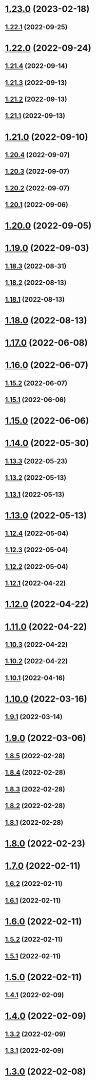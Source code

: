 # [1.23.0](https://github.com/thimpat/analogger/compare/v1.22.1...v1.23.0) (2023-02-18)

## [1.22.1](https://github.com/thimpat/analogger/compare/v1.22.0...v1.22.1) (2022-09-25)

# [1.22.0](https://github.com/thimpat/analogger/compare/v1.21.4...v1.22.0) (2022-09-24)

## [1.21.4](https://github.com/thimpat/analogger/compare/v1.21.3...v1.21.4) (2022-09-14)

## [1.21.3](https://github.com/thimpat/analogger/compare/v1.21.2...v1.21.3) (2022-09-13)

## [1.21.2](https://github.com/thimpat/analogger/compare/v1.21.1...v1.21.2) (2022-09-13)

## [1.21.1](https://github.com/thimpat/analogger/compare/v1.21.0...v1.21.1) (2022-09-13)

# [1.21.0](https://github.com/thimpat/analogger/compare/v1.20.4...v1.21.0) (2022-09-10)

## [1.20.4](https://github.com/thimpat/analogger/compare/v1.20.3...v1.20.4) (2022-09-07)

## [1.20.3](https://github.com/thimpat/analogger/compare/v1.20.2...v1.20.3) (2022-09-07)

## [1.20.2](https://github.com/thimpat/analogger/compare/v1.20.1...v1.20.2) (2022-09-07)

## [1.20.1](https://github.com/thimpat/analogger/compare/v1.20.0...v1.20.1) (2022-09-06)

# [1.20.0](https://github.com/thimpat/analogger/compare/v1.19.0...v1.20.0) (2022-09-05)

# [1.19.0](https://github.com/thimpat/analogger/compare/v1.18.3...v1.19.0) (2022-09-03)

## [1.18.3](https://github.com/thimpat/analogger/compare/v1.18.2...v1.18.3) (2022-08-31)

## [1.18.2](https://github.com/thimpat/analogger/compare/v1.18.1...v1.18.2) (2022-08-13)

## [1.18.1](https://github.com/thimpat/analogger/compare/v1.18.0...v1.18.1) (2022-08-13)

# [1.18.0](https://github.com/thimpat/analogger/compare/v1.17.0...v1.18.0) (2022-08-13)

# [1.17.0](https://github.com/thimpat/analogger/compare/v1.16.0...v1.17.0) (2022-06-08)

# [1.16.0](https://github.com/thimpat/analogger/compare/v1.15.2...v1.16.0) (2022-06-07)

## [1.15.2](https://github.com/thimpat/analogger/compare/v1.15.1...v1.15.2) (2022-06-07)

## [1.15.1](https://github.com/thimpat/analogger/compare/v1.15.0...v1.15.1) (2022-06-06)

# [1.15.0](https://github.com/thimpat/analogger/compare/v1.14.0...v1.15.0) (2022-06-06)

# [1.14.0](https://github.com/thimpat/analogger/compare/v1.13.3...v1.14.0) (2022-05-30)

## [1.13.3](https://github.com/thimpat/analogger/compare/v1.13.2...v1.13.3) (2022-05-23)

## [1.13.2](https://github.com/thimpat/analogger/compare/v1.13.1...v1.13.2) (2022-05-13)

## [1.13.1](https://github.com/thimpat/analogger/compare/v1.13.0...v1.13.1) (2022-05-13)

# [1.13.0](https://github.com/thimpat/analogger/compare/v1.12.4...v1.13.0) (2022-05-13)

## [1.12.4](https://github.com/thimpat/analogger/compare/v1.12.3...v1.12.4) (2022-05-04)

## [1.12.3](https://github.com/thimpat/analogger/compare/v1.12.2...v1.12.3) (2022-05-04)

## [1.12.2](https://github.com/thimpat/analogger/compare/v1.12.1...v1.12.2) (2022-05-04)

## [1.12.1](https://github.com/thimpat/analogger/compare/v1.12.0...v1.12.1) (2022-04-22)

# [1.12.0](https://github.com/thimpat/analogger/compare/v1.11.0...v1.12.0) (2022-04-22)

# [1.11.0](https://github.com/thimpat/analogger/compare/v1.10.3...v1.11.0) (2022-04-22)

## [1.10.3](https://github.com/thimpat/analogger/compare/v1.10.2...v1.10.3) (2022-04-22)

## [1.10.2](https://github.com/thimpat/analogger/compare/v1.10.1...v1.10.2) (2022-04-22)

## [1.10.1](https://github.com/thimpat/analogger/compare/v1.10.0...v1.10.1) (2022-04-16)

# [1.10.0](https://github.com/thimpat/analogger/compare/v1.9.1...v1.10.0) (2022-03-16)

## [1.9.1](https://github.com/thimpat/analogger/compare/v1.9.0...v1.9.1) (2022-03-14)

# [1.9.0](https://github.com/thimpat/analogger/compare/v1.8.5...v1.9.0) (2022-03-06)

## [1.8.5](https://github.com/thimpat/analogger/compare/v1.8.4...v1.8.5) (2022-02-28)

## [1.8.4](https://github.com/thimpat/analogger/compare/v1.8.3...v1.8.4) (2022-02-28)

## [1.8.3](https://github.com/thimpat/analogger/compare/v1.8.2...v1.8.3) (2022-02-28)

## [1.8.2](https://github.com/thimpat/analogger/compare/v1.8.1...v1.8.2) (2022-02-28)

## [1.8.1](https://github.com/thimpat/analogger/compare/v1.8.0...v1.8.1) (2022-02-28)

# [1.8.0](https://github.com/thimpat/analogger/compare/v1.7.0...v1.8.0) (2022-02-23)

# [1.7.0](https://github.com/thimpat/analogger/compare/v1.6.2...v1.7.0) (2022-02-11)

## [1.6.2](https://github.com/thimpat/analogger/compare/v1.6.1...v1.6.2) (2022-02-11)

## [1.6.1](https://github.com/thimpat/analogger/compare/v1.6.0...v1.6.1) (2022-02-11)

# [1.6.0](https://github.com/thimpat/analogger/compare/v1.5.2...v1.6.0) (2022-02-11)

## [1.5.2](https://github.com/thimpat/analogger/compare/v1.5.1...v1.5.2) (2022-02-11)

## [1.5.1](https://github.com/thimpat/analogger/compare/v1.5.0...v1.5.1) (2022-02-11)

# [1.5.0](https://github.com/thimpat/analogger/compare/v1.4.1...v1.5.0) (2022-02-11)

## [1.4.1](https://github.com/thimpat/analogger/compare/v1.4.0...v1.4.1) (2022-02-09)

# [1.4.0](https://github.com/thimpat/analogger/compare/v1.3.2...v1.4.0) (2022-02-09)

## [1.3.2](https://github.com/thimpat/analogger/compare/v1.3.1...v1.3.2) (2022-02-09)

## [1.3.1](https://github.com/thimpat/analogger/compare/v1.3.0...v1.3.1) (2022-02-09)

# [1.3.0](https://github.com/thimpat/analogger/compare/v1.2.0...v1.3.0) (2022-02-08)
